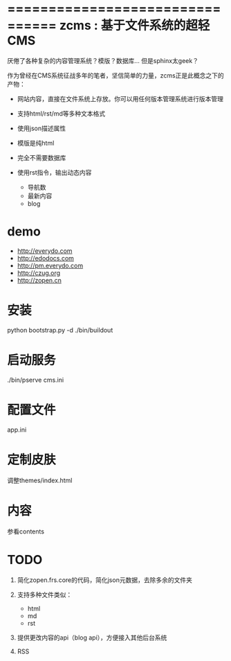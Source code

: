 ================================
zcms : 基于文件系统的超轻CMS
================================

厌倦了各种复杂的内容管理系统？模版？数据库... 但是sphinx太geek？

作为曾经在CMS系统征战多年的笔者，坚信简单的力量，zcms正是此概念之下的产物：

- 网站内容，直接在文件系统上存放。你可以用任何版本管理系统进行版本管理
- 支持html/rst/md等多种文本格式
- 使用json描述属性
- 模版是纯html
- 完全不需要数据库
- 使用rst指令，输出动态内容

  - 导航数
  - 最新内容
  - blog

demo
===========
- http://everydo.com
- http://edodocs.com
- http://pm.everydo.com
- http://czug.org
- http://zopen.cn

安装
====================

  python bootstrap.py -d
  ./bin/buildout

启动服务
=======================

   ./bin/pserve cms.ini

配置文件
====================
app.ini

定制皮肤
==============
调整themes/index.html

内容
============
参看contents

TODO
================
1. 简化zopen.frs.core的代码，简化json元数据，去除多余的文件夹
2. 支持多种文件类似：

   - html
   - md
   - rst

3. 提供更改内容的api（blog api），方便接入其他后台系统
4. RSS
